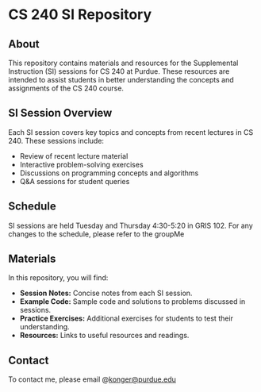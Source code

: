 # CS 240 SI Repository

## About

This repository contains materials and resources for the Supplemental Instruction (SI) sessions for CS 240 at Purdue. These resources are intended to assist students in better understanding the concepts and assignments of the CS 240 course.

## SI Session Overview

Each SI session covers key topics and concepts from recent lectures in CS 240. These sessions include:

- Review of recent lecture material
- Interactive problem-solving exercises
- Discussions on programming concepts and algorithms
- Q&A sessions for student queries

## Schedule

SI sessions are held Tuesday and Thursday 4:30-5:20 in GRIS 102. For any changes to the schedule, please refer to the groupMe

## Materials

In this repository, you will find:

- **Session Notes:** Concise notes from each SI session.
- **Example Code:** Sample code and solutions to problems discussed in sessions.
- **Practice Exercises:** Additional exercises for students to test their understanding.
- **Resources:** Links to useful resources and readings.

## Contact
To contact me, please email @konger@purdue.edu

